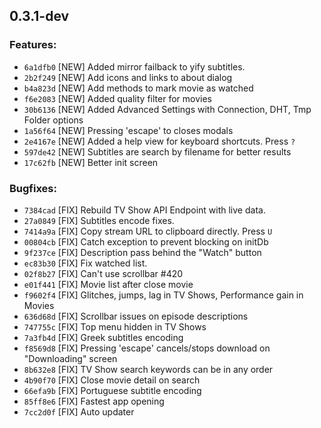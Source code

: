 ## 0.3.1-dev

### Features:

  - `6a1dfb0` [NEW] Added mirror failback to yify subtitles.
  - `2b2f249` [NEW] Add icons and links to about dialog
  - `b4a823d` [NEW] Add methods to mark movie as watched
  - `f6e2083` [NEW] Added quality filter for movies
  - `30b6136` [NEW] Added Advanced Settings with Connection, DHT, Tmp Folder options
  - `1a56f64` [NEW] Pressing 'escape' to closes modals
  - `2e4167e` [NEW] Added a help view for keyboard shortcuts. Press `?`
  - `597de42` [NEW] Subtitles are search by filename for better results
  - `17c62fb` [NEW] Better init screen

### Bugfixes:

  - `7384cad` [FIX] Rebuild TV Show API Endpoint with live data.
  - `27a0849` [FIX] Subtitles encode fixes.
  - `7414a9a` [FIX] Copy stream URL to clipboard directly. Press `U`
  - `00804cb` [FIX] Catch exception to prevent blocking on initDb
  - `9f237ce` [FIX] Description pass behind the "Watch" button
  - `ec83b30` [FIX] Fix watched list.
  - `02f8b27` [FIX] Can't use scrollbar #420
  - `e01f441` [FIX] Movie list after close movie
  - `f9602f4` [FIX] Glitches, jumps, lag in TV Shows, Performance gain in Movies
  - `636d68d` [FIX] Scrollbar issues on episode descriptions
  - `747755c` [FIX] Top menu hidden in TV Shows
  - `7a3fb4d` [FIX] Greek subtitles encoding
  - `f8569d8` [FIX] Pressing 'escape' cancels/stops download on "Downloading" screen
  - `8b632e8` [FIX] TV Show search keywords can be in any order
  - `4b90f70` [FIX] Close movie detail on search
  - `66efa9b` [FIX] Portuguese subtitle encoding
  - `85ff8e6` [FIX] Fastest app opening
  - `7cc2d0f` [FIX] Auto updater
